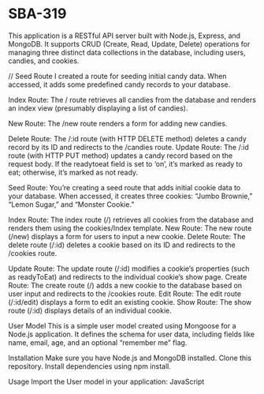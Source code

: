 # SBA-319
This application is a RESTful API server built with Node.js, Express, and MongoDB. It supports CRUD (Create, Read, Update, Delete) operations for managing three distinct data collections in the database, including users, candies, and cookies.

// Seed Route
I created a route for seeding initial candy data. When accessed, it adds some predefined candy records to your database.

Index Route: 
The / route retrieves all candies from the database and renders an index view (presumably displaying a list of candies).

New Route: The /new route renders a form for adding new candies.

Delete Route: 
The /:id route (with HTTP DELETE method) deletes a candy record by its ID and redirects to the /candies route.
Update Route:
 The /:id route (with HTTP PUT method) updates a candy record based on the request body. If the readytoeat field is set to ‘on’, it’s marked as ready to eat; otherwise, it’s marked as not ready.

Seed Route: 
You’re creating a seed route that adds initial cookie data to your database. When accessed, it creates three cookies: “Jumbo Brownie,” “Lemon Sugar,” and “Monster Cookie.”

Index Route:
 The index route (/) retrieves all cookies from the database and renders them using the cookies/Index template.
New Route: The new route (/new) displays a form for users to input a new cookie.
Delete Route:
 The delete route (/:id) deletes a cookie based on its ID and redirects to the /cookies route.

Update Route: The update route (/:id) modifies a cookie’s properties (such as readyToEat) and redirects to the individual cookie’s show page.
Create Route:
 The create route (/) adds a new cookie to the database based on user input and redirects to the /cookies route.
Edit Route:
 The edit route (/:id/edit) displays a form to edit an existing cookie.
Show Route: The show route (/:id) displays details of an individual cookie.

User Model
This is a simple user model created using Mongoose for a Node.js application. It defines the schema for user data, including fields like name, email, age, and an optional “remember me” flag.

Installation
Make sure you have Node.js and MongoDB installed.
Clone this repository.
Install dependencies using npm install.

Usage
Import the User model in your application:
JavaScript